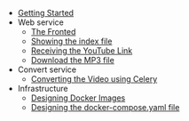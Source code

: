 - [Getting Started](/README)
- Web service
    - [The Fronted](/app/frontend.md)
    - [Showing the index file](/app/serving-index-file.md)
    - [Receiving the YouTube Link](/app/receiving-the-youtube-link.md)
    - [Download the MP3 file](/app/download-mp3.md)
- Convert service
    - [Converting the Video using Celery](/app/converting-youtube-video-to-mp3-celery.md)
- Infrastructure
    - [Designing Docker Images](/coming-soon.md)
    - [Designing the docker-compose.yaml file](/coming-soon.md)